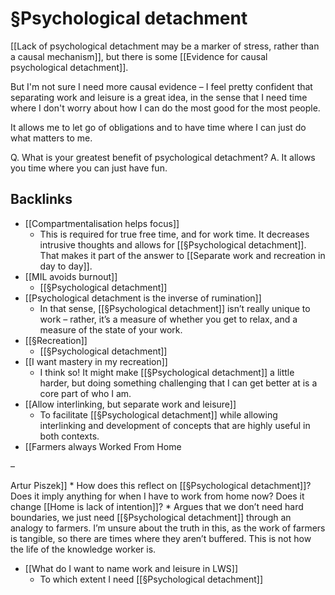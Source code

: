 # §Psychological detachment
[[Lack of psychological detachment may be a marker of stress, rather than a causal mechanism]], but there is some [[Evidence for causal psychological detachment]].

But I'm not sure I need more causal evidence – I feel pretty confident that separating work and leisure is a great idea, in the sense that I need time where I don't worry about how I can do the most good for the most people.

It allows me to let go of obligations and to have time where I can just do what matters to me.

Q. What is your greatest benefit of psychological detachment?
A. It allows you time where you can just have fun.

## Backlinks
* [[Compartmentalisation helps focus]]
	* This is required for true free time, and for work time. It decreases intrusive thoughts and allows for [[§Psychological detachment]]. That makes it part of the answer to [[Separate work and recreation in day to day]].
* [[MIL avoids burnout]]
	* [[§Psychological detachment]]
* [[Psychological detachment is the inverse of rumination]]
	* In that sense, [[§Psychological detachment]] isn’t really unique to work – rather, it’s a measure of whether you get to relax, and a measure of the state of your work.
* [[§Recreation]]
	* [[§Psychological detachment]]
* [[I want mastery in my recreation]]
	* I think so! It might make [[§Psychological detachment]] a little harder, but doing something challenging that I can get better at is a core part of who I am.
* [[Allow interlinking, but separate work and leisure]]
	* To facilitate [[§Psychological detachment]] while allowing interlinking and development of concepts that are highly useful in both contexts.
* [[Farmers always Worked From Home 

–

 Artur Piszek]]
	* How does this reflect on [[§Psychological detachment]]? Does it imply anything for when I have to work from home now? Does it change [[Home is lack of intention]]?
	* Argues that we don’t need hard boundaries, we just need [[§Psychological detachment]] through an analogy to farmers. I’m unsure about the truth in this, as the work of farmers is tangible, so there are times where they aren’t buffered. This is not how the life of the knowledge worker is.
* [[What do I want to name work and leisure in LWS]]
	* To which extent I need [[§Psychological detachment]]

<!-- #service -->

<!-- {BearID:98BBEA6C-63D3-4050-BED2-1EF3B3D7928B-15756-0000130BE63D8E0A} -->

